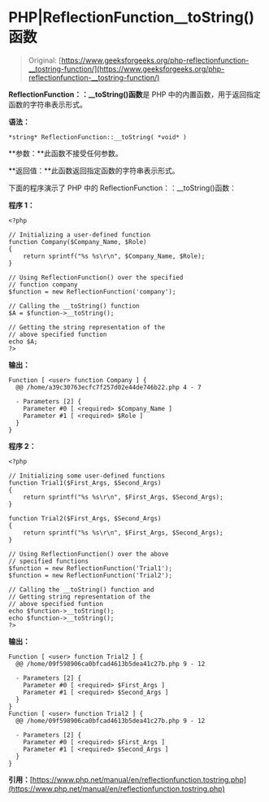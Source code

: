 # PHP|ReflectionFunction__toString()函数

> Original: [https://www.geeksforgeeks.org/php-reflectionfunction-__tostring-function/](https://www.geeksforgeeks.org/php-reflectionfunction-__tostring-function/)

**ReflectionFunction：：__toString()函数**是 PHP 中的内置函数，用于返回指定函数的字符串表示形式。

**语法：**

```
*string* ReflectionFunction::__toString( *void* )
```

**参数：**此函数不接受任何参数。

**返回值：**此函数返回指定函数的字符串表示形式。

下面的程序演示了 PHP 中的 ReflectionFunction：：__toString()函数：

**程序 1：**

```
<?php

// Initializing a user-defined function
function Company($Company_Name, $Role)
{
    return sprintf("%s %s\r\n", $Company_Name, $Role);
}

// Using ReflectionFunction() over the specified
// function company
$function = new ReflectionFunction('company');

// Calling the __toString() function
$A = $function->__toString();

// Getting the string representation of the
// above specified function
echo $A;
?>
```

**输出：**

```
Function [ <user> function Company ] {
  @@ /home/a39c30763ecfc7f257d02e44de746b22.php 4 - 7

  - Parameters [2] {
    Parameter #0 [ <required> $Company_Name ]
    Parameter #1 [ <required> $Role ]
  }
}

```

**程序 2：**

```
<?php

// Initializing some user-defined functions
function Trial1($First_Args, $Second_Args)
{
    return sprintf("%s %s\r\n", $First_Args, $Second_Args);
}

function Trial2($First_Args, $Second_Args)
{
    return sprintf("%s %s\r\n", $First_Args, $Second_Args);
}

// Using ReflectionFunction() over the above
// specified functions 
$function = new ReflectionFunction('Trial1');
$function = new ReflectionFunction('Trial2');

// Calling the __toString() function and
// Getting string representation of the
// above specified funtion
echo $function->__toString();
echo $function->__toString();
?>
```

**输出：**

```
Function [ <user> function Trial2 ] {
  @@ /home/09f598906ca0bfcad4613b5dea41c27b.php 9 - 12

  - Parameters [2] {
    Parameter #0 [ <required> $First_Args ]
    Parameter #1 [ <required> $Second_Args ]
  }
}
Function [ <user> function Trial2 ] {
  @@ /home/09f598906ca0bfcad4613b5dea41c27b.php 9 - 12

  - Parameters [2] {
    Parameter #0 [ <required> $First_Args ]
    Parameter #1 [ <required> $Second_Args ]
  }
}

```

**引用：**[https://www.php.net/manual/en/reflectionfunction.tostring.php](https://www.php.net/manual/en/reflectionfunction.tostring.php)